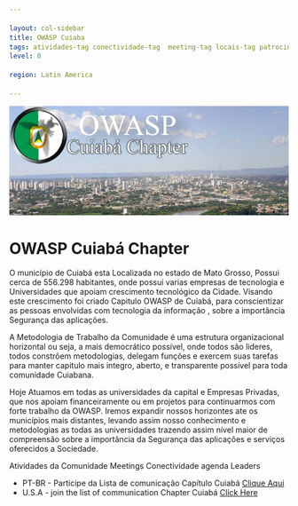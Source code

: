 ```yaml
---

layout: col-sidebar
title: OWASP Cuiaba
tags: atividades-tag conectividade-tag  meeting-tag locais-tag patrocinadores-tag 
level: 0

region: Latin America

---
```

 
![809px](assets/images/Logo_cuiaba.png)

# OWASP Cuiabá Chapter

O município de Cuiabá esta Localizada no estado de Mato Grosso, Possui
cerca de 556.298 habitantes, onde possui varias empresas de tecnologia e
Universidades que apoiam crescimento tecnológico da Cidade. Visando este
crescimento foi criado Capitulo OWASP de Cuiabá, para conscientizar as
pessoas envolvidas com tecnologia da informação , sobre a importância
Segurança das aplicações.

A Metodologia de Trabalho da Comunidade é uma estrutura organizacional
horizontal ou seja, a mais democrático possível, onde todos são lideres,
todos constrõem metodologias, delegam funções e exercem suas tarefas
para manter capitulo mais integro, aberto, e transparente possível para
toda comunidade Cuiabana. 

Hoje Atuamos em todas as universidades da capital e Empresas Privadas, 
que nos apoiam financeiramente ou em projetos para continuarmos com forte trabalho da OWASP. 
Iremos expandir nossos horizontes ate os municípios mais distantes, levando assim nosso
conhecimento e metodologias as todas as universidades trazendo assim
nível maior de compreensão sobre a importância da Segurança das
aplicações e serviços oferecidos a Sociedade.

Atividades da Comunidade Meetings Conectividade agenda Leaders
  - PT-BR - Participe da Lista de comunicação Capítulo Cuiabá [Clique Aqui](http://lists.owasp.org/mailman/listinfo/owasp-cuiaba)
  - U.S.A - join the list of communication Chapter Cuiabá [Click Here](http://lists.owasp.org/mailman/listinfo/owasp-cuiaba)


